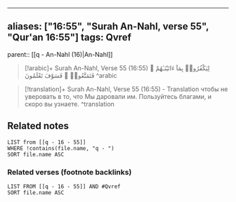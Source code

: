 
---
aliases: ["16:55", "Surah An-Nahl, verse 55", "Qur'an 16:55"]
tags: Qvref
---

parent:: [[q - An-Nahl (16)|An-Nahl]]

> [!arabic]+ Surah An-Nahl, Verse 55 (16:55)
> <span class="quran-arabic">لِيَكْفُرُوا۟ بِمَآ ءَاتَيْنَـٰهُمْ ۚ فَتَمَتَّعُوا۟ ۖ فَسَوْفَ تَعْلَمُونَ</span>
^arabic

> [!translation]+ Surah An-Nahl, Verse 55 (16:55) - Translation
> чтобы не уверовать в то, что Мы даровали им. Пользуйтесь благами, и скоро вы узнаете.
^translation



## Related notes
```dataview
LIST from [[q - 16 - 55]]
WHERE !contains(file.name, "q - ")
SORT file.name ASC
```

### Related verses (footnote backlinks)
```dataview
LIST FROM [[q - 16 - 55]] AND #Qvref
SORT file.name ASC
```

